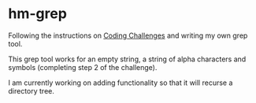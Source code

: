 # hm-grep

Following the instructions on [Coding Challenges](https://codingchallenges.fyi/) and writing my own grep tool.

This grep tool works for an empty string, a string of alpha characters and symbols (completing step 2 of the challenge).

I am currently working on adding functionality so that it will recurse a directory tree. 